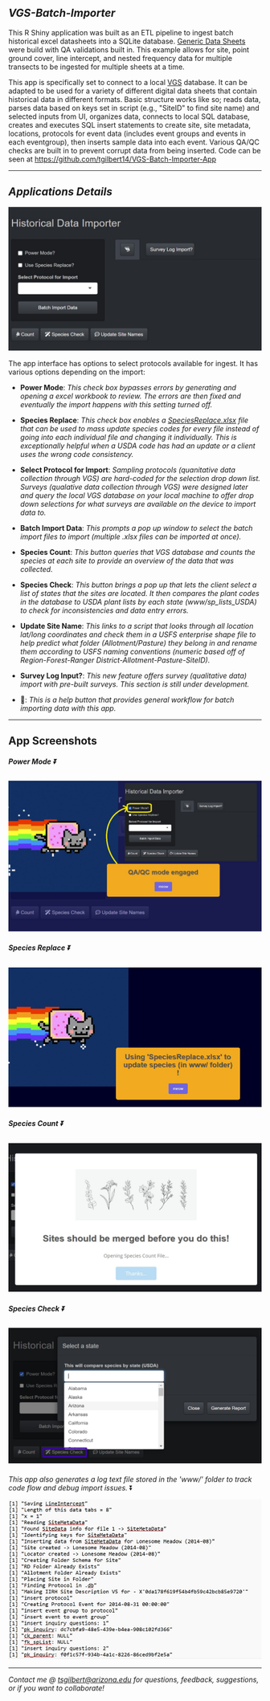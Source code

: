 ## ***VGS-Batch-Importer***

This R Shiny application was built as an ETL pipeline to ingest batch historical excel datasheets into a SQLite database. [Generic Data Sheets](www/Generic%20Sheets%20for%20Data%20Import/NestedFreq_GC_LineIntercept_HistoricalDataEntry_2025.xlsm) were build with QA validations built in. This example allows for site, point ground cover, line intercept, and nested frequency data for multiple transects to be ingested for multiple sheets at a time.

This app is specifically set to connect to a local [VGS](https://vgs.arizona.edu/) database. It can be adapted to be used for a variety of different digital data sheets that contain historical data in different formats. Basic structure works like so; reads data, parses data based on keys set in script (e.g., "SiteID" to find site name) and selected inputs from UI, organizes data, connects to local SQL database, creates and executes SQL insert statements to create site, site metadata, locations, protocols for event data (includes event groups and events in each eventgroup), then inserts sample data into each event. Various QA/QC checks are built in to prevent corrupt data from being inserted. Code can be seen at <https://github.com/tgilbert14/VGS-Batch-Importer-App>

------------------------------------------------------------------------

## ***Applications Details***

![*Main UI View*](assets/mainUI.jpg)

The app interface has options to select protocols available for ingest. It has various options depending on the import:

-   **Power Mode**: *This check box bypasses errors by generating and opening a excel workbook to review. The errors are then fixed and eventually the import happens with this setting turned off.*

-   **Species Replace**: *This check box enables a [SpeciesReplace.xlsx](www/SpeciesReplace.xlsx) file that can be used to mass update species codes for every file instead of going into each individual file and changing it individually. This is exceptionally helpful when a USDA code has had an update or a client uses the wrong code consistency.*

-   **Select Protocol for Import**: *Sampling protocols (quanitative data collection through VGS) are hard-coded for the selection drop down list. Surveys (qualative data collection through VGS) were designed later and query the local VGS database on your local machine to offer drop down selections for what surveys are available on the device to import data to.*

-   **Batch Import Data**: *This prompts a pop up window to select the batch import files to import (multiple .xlsx files can be imported at once).*

-   **Species Count**: *This button queries that VGS database and counts the species at each site to provide an overview of the data that was collected.*

-   **Species Check**: *This button brings a pop up that lets the client select a list of states that the sites are located. It then compares the plant codes in the database to USDA plant lists by each state (www/sp_lists_USDA) to check for inconsistencies and data entry errors.*

-   **Update Site Name**: *This links to a script that looks through all location lat/long coordinates and check them in a USFS enterprise shape file to help predict what folder (Allotment/Pasture) they belong in and rename them according to USFS naming conventions (numeric based off of Region-Forest-Ranger District-Allotment-Pasture-SiteID).*

-   **Survey Log Input?**: *This new feature offers survey (qualitative data) import with pre-built surveys. This section is still under development.*

-   **🦐**: *This is a help button that provides general workflow for batch importing data with this app.*

------------------------------------------------------------------------

## App Screenshots

##### *Power Mode* ⏬

![](assets/powerMode.jpg)
------------------------------------------------------------------------
##### *Species Replace* ⏬

![](assets/speciesReplace.jpg)
------------------------------------------------------------------------
##### *Species Count* ⏬

![](assets/speciesCount.jpg)
------------------------------------------------------------------------
##### *Species Check* ⏬

![](assets/speciesCheck.jpg)
------------------------------------------------------------------------
*This app also generates a log text file stored in the 'www/' folder to track code flow and debug import issues.* ⏬

![*www/r_output.txt log*](assets/logExample.jpg)

------------------------------------------------------------------------

*Contact me \@ [tsgilbert\@arizona.edu](mailto:tsgilbert@arizona.edu) for questions, feedback, suggestions, or if you want to collaborate!*
